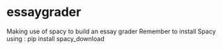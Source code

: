 # essaygrader
Making use of spacy to build an essay grader
Remember to install Spacy using : pip install spacy_download

